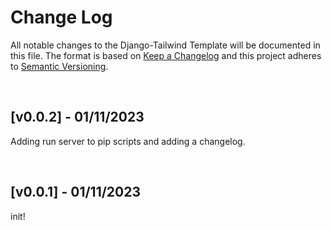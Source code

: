 # Change Log

All notable changes to the Django-Tailwind Template will be documented in this file.
The format is based on [Keep a Changelog](http://keepachangelog.com/)
and this project adheres to [Semantic Versioning](http://semver.org/).


&nbsp;
<!--- Start of changelog -->
## [v0.0.2] - 01/11/2023
Adding run server to pip scripts and adding a changelog.

&nbsp;
## [v0.0.1] - 01/11/2023
init!